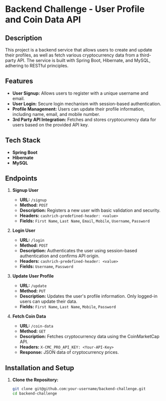# Backend Challenge - User Profile and Coin Data API

## Description

This project is a backend service that allows users to create and update their profiles, as well as fetch various cryptocurrency data from a third-party API. The service is built with Spring Boot, Hibernate, and MySQL, adhering to RESTful principles.

## Features

- **User Signup:** Allows users to register with a unique username and email.
- **User Login:** Secure login mechanism with session-based authentication.
- **Profile Management:** Users can update their profile information, including name, email, and mobile number.
- **3rd Party API Integration:** Fetches and stores cryptocurrency data for users based on the provided API key.

## Tech Stack

- **Spring Boot**
- **Hibernate**
- **MySQL**

## Endpoints

1. **Signup User**
    - **URL:** `/signup`
    - **Method:** `POST`
    - **Description:** Registers a new user with basic validation and security.
    - **Headers:** `cashrich-predefined-header: <value>`
    - **Fields:** `First Name`, `Last Name`, `Email`, `Mobile`, `Username`, `Password`

2. **Login User**
    - **URL:** `/login`
    - **Method:** `POST`
    - **Description:** Authenticates the user using session-based authentication and confirms API origin.
    - **Headers:** `cashrich-predefined-header: <value>`
    - **Fields:** `Username`, `Password`

3. **Update User Profile**
    - **URL:** `/update`
    - **Method:** `PUT`
    - **Description:** Updates the user's profile information. Only logged-in users can update their data.
    - **Fields:** `First Name`, `Last Name`, `Mobile`, `Password`

4. **Fetch Coin Data**
    - **URL:** `/coin-data`
    - **Method:** `GET`
    - **Description:** Fetches cryptocurrency data using the CoinMarketCap API.
    - **Headers:** `X-CMC_PRO_API_KEY: <Your-API-Key>`
    - **Response:** JSON data of cryptocurrency prices.

## Installation and Setup

1. **Clone the Repository:**
   ```bash
   git clone git@github.com:your-username/backend-challenge.git
   cd backend-challenge
